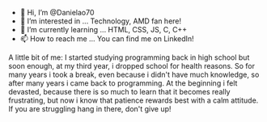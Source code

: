 - 👋 Hi, I’m @Danielao70
- 👀 I’m interested in ... Technology, AMD fan here!
- 🌱 I’m currently learning ... HTML, CSS, JS, C, C++
- 📫 How to reach me ... You can find me on LinkedIn!

A little bit of me:
I started studying programming back in high school but soon enough, at my third year, i dropped school for health reasons. So for many years i took a break,
even because i didn't have much knowledge, so after many years i came back to programming. At the beginning i felt devasted, because there is so much to learn
that it becomes really frustrating, but now i know that patience rewards best with a calm attitude. If you are struggling hang in there, don't give up! 



<!---
Danielao70/Danielao70 is a ✨ special ✨ repository because its `README.md` (this file) appears on your GitHub profile.
You can click the Preview link to take a look at your changes.
--->
